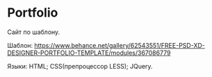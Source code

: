 # Portfolio

Сайт по шаблону.

Шаблон: https://www.behance.net/gallery/62543551/FREE-PSD-XD-DESIGNER-PORTFOLIO-TEMPLATE/modules/367086779

Языки: HTML; CSS(препроцессор LESS); JQuery.

